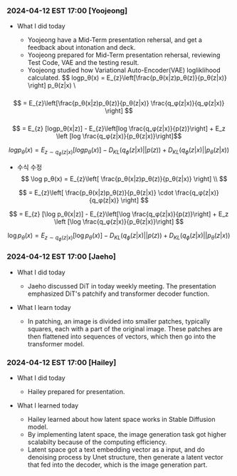 ### 2024-04-12 EST 17:00 [Yoojeong]
- What I did today

    * Yoojeong have a Mid-Term presentation rehersal, and get a feedback about intonation and deck.
    * Yoojeong prepared for Mid-Term presentation rehersal, reviewing Test Code, VAE and the testing result. 
    * Yoojeong studied how Variational Auto-Encoder(VAE) logliklihood calculated.
    $$ logp_θ(x) = E_{z}\left[\frac{p_θ(x|z)p_θ(z)}{p_θ(z|x)} \right]
p_θ(z|x) \\

###
  $$ = E_{z}\left[\frac{p_θ(x|z)p_θ(z)}{p_θ(z|x)}   \frac{q_φ(z|x)}{q_φ(z|x)}
  \right] $$
###
$$ = E_{z} [logp_θ(x|z)] - E_{z}\left[log \frac{q_φ(z|x)}{p(z)}\right] + E_z \left [log \frac{q_φ(z|x)}{p_θ(z|x)}\right]$$

$$log p_θ(x) = E_{z \sim q_{\phi}(z|x)} [log p_θ(x)] - D_{KL}(q_{\phi}(z|x) || p(z)) + D_{KL}(q_{\phi}(z|x) || p_θ(z|x))$$

* 수식 수정
$$ 
\log p_θ(x) = E_{z}\left[ \frac{p_θ(x|z)p_θ(z)}{p_θ(z|x)} \right] \\
$$

$$ 
= E_{z}\left[ \frac{p_θ(x|z)p_θ(z)}{p_θ(z|x)} \cdot \frac{q_φ(z|x)}{q_φ(z|x)} \right] 
$$

$$ 
= E_{z} [\log p_θ(x|z)] - E_{z}\left[\log \frac{q_φ(z|x)}{p(z)}\right] + E_z \left [\log \frac{q_φ(z|x)}{p_θ(z|x)}\right]
$$

$$ 
\log p_θ(x) = E_{z \sim q_{\phi}(z|x)} [\log p_θ(x)] - D_{KL}(q_{\phi}(z|x) || p(z)) + D_{KL}(q_{\phi}(z|x) || p_θ(z|x))
$$


### 2024-04-12 EST 17:00 [Jaeho]

- What I did today
    * Jaeho discussed DiT in today weekly meeting. The presentation emphasized DiT's patchify and transformer decoder function.

- What I learn today
    * In patching, an image is divided into smaller patches, typically squares, each with a part of the original image. These patches are then flattened into sequences of vectors, which then go into the transformer model.

### 2024-04-12 EST 17:00  [Hailey]

- What I did today
  * Hailey prepared for presentation. 
  
- What I learned today
  * Hailey learned about how latent space works in Stable Diffusion model.
  * By implementing latent space, the image generation task got higher scalabilty because of the computing efficiency.
  * Latent space got a text embedding vector as a input, and do denoising process by Unet structure, then generate a latent vector that fed into the decoder, which is the image generation part.
